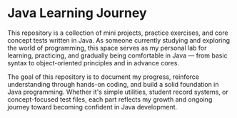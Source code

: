 # Java Learning Journey

This repository is a collection of mini projects, practice exercises, and core concept tests written in Java. As someone currently studying and exploring the world of programming, this space serves as my personal lab for learning, practicing, and gradually being comfortable in Java — from basic syntax to object-oriented principles and in advance cores.

The goal of this repository is to document my progress, reinforce understanding through hands-on coding, and build a solid foundation in Java programming. Whether it's simple utilities, student record systems, or concept-focused test files, each part reflects my growth and ongoing journey toward becoming confident in Java development.
